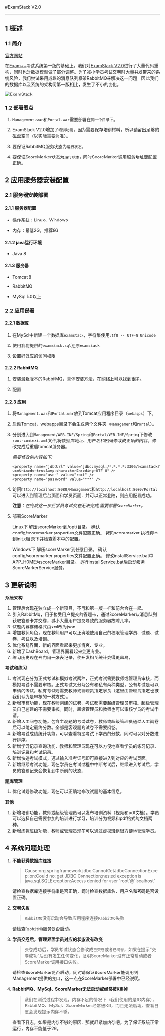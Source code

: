 #ExamStack V2.0

----

## 1 概述

### 1.1 简介

[官方网站](http://www.examstack.com)

在[Exam++](http://www.examstack.com)考试系统第一版的基础上，我们对[ExamStack V2.0](http://www.examstack.com)进行了大量代码重构，同时也对数据模型做了部分调整。为了减小学员考试交卷时大量并发带来的系统风险，我们尝试采用成熟的消息队列框架RabbitMQ来解决这一问题，因此我们的数据库以及系统的架构同第一版相比，发生了不小的变化。

![ExamStack](http://www.examstack.com/repository/overview.png)

### 1.2 部署要点

1. `Management.war`和`Portal.war`需要部署在`同一个目录`下。

1. ExamStack V2.0增加了`培训功能`，因为需要保存培训材料，所以请留出足够的磁盘空间（以实际需要为准）。

1. 要保证RabbitMQ服务状态为`运行状态`。

1. 要保证ScoreMarker状态为`运行状态`，同时ScoreMarker调用服务地址要配置正确。

## 2 应用服务器安装配置

### 2.1 服务器安装部署

#### 2.1.1 服务器配置

- 操作系统：Linux、Windows
	
- 内存：最低2G，推荐8G

#### 2.1.2 java运行环境

- Java 8

#### 2.1.3 服务器

- Tomcat 8

- RabbitMQ

- MySql 5.0以上

### 2.2 应用部署

#### 2.2.1 数据库

1. 在MySql中新建一个数据库`examstack`，字符集使用`utf8 -- UTF-8 Unicode`

1. 使用我们提供的`examstack.sql`还原`examstack`

1. 设置好对应的访问权限

#### 2.2.2 RabbitMQ

1. 安装最新版本的RabbitMQ，具体安装方法，在网络上可以找到很多。

1. 配置

#### 2.2.3 应用

1. 将`Management.war`和`Portal.war`放到Tomcat应用程序目录（`webapps`）下。
	
1. 启动Tomcat，webapps目录下会生成两个文件夹（`Management`和`Portal`）。
	
1. 分别进入到`Management/WEB-INF/Spring`和`Portal/WEB-INF/Spring`下修改`root-context.xml`文件,将数据库地址、用户名和密码修改成正确的内容。修改完成后重启tomcat服务器。

	*需要修改的内容如下:*
	
	```	
	<property name="jdbcUrl" value="jdbc:mysql:/*.*.*.*:3306/examstack?useUnicode=true&amp;characterEncoding=UTF-8" />
	<property name="user" value="root" />
	<property name="password" value="***" />
	```	

1. 访问`http://localhost:8080/Management`和`http://localhost:8080/Portal`可以进入到管理后台页面和学员页面，并可以正常登陆，则应用配置成功。

	**注意**：*在完成这一步后学员考试交卷无法完成,需要部署`ScoreMarker`。*
	
1. 部署ScoreMarker
	
    Linux下
	解压scoreMarker到/opt/目录。
	确认config/scoremarker.properties文件配置正确。
	拷贝scoremarker 执行脚本到init.d目录下并检查脚本中的配置。

	Windows下
	解压scoreMarker到任意目录。
	确认config/scoremarker.properties文件配置正确。
	修改installService.bat中APP_HOME为scoreMarker目录。
    运行installService.bat后启动服务ScoreMarkerService服务。

## 3 更新说明

**系统架构**

1. 管理后台现在独立成一个新项目，不再和第一版一样和前台合在一起。
1. 引入RabbitMq，用于接受用户提交的答题卡，通过ScoreMarker从消息队列获取答题卡并交卷，减小大量用户提交导致的服务器故障几率。
1. 试题内容存储格式由xml改为json
1. 增加教师角色，现在教师用户可以正确地使用自己的权限管理学员、试题、试卷、考试以及培训。
1. 优化系统界面，新的界面看起来更加清爽、专业。
1. 新增了DashBoard，管理界面看起来会更专业。
1. 练习历史现在专门用一张表记录，使开发相关统计变得更容易。

**考试和练习**

1. 考试现在分为正式考试和模拟考试两种，正式考试需要教师或管理员审核，而模拟考试不需要审核。正式考试又分为公有和私有两种类型，公有考试是可以申请的考试，私有考试则需要教师或管理员指定学员（这里由管理员指定也被我们认为是审核的一种方式）。
1. 新增审核功能，现在教师创建的试卷、考试都需要超级管理员审核。超级管理员自己创建的不需要审核。同时，超级管理员和教师也可以审核学员的考试申请。
1. 新增人工阅卷功能。包含主观题的考试试卷，教师或超级管理员通过人工阅卷后可以确定最终分数。全部是客观题的试卷不需要阅卷。
1. 新增考试成绩统计功能，可以查看特定考试下学员的分数，同时可以对分数进行排序。
1. 新增学习记录查询功能，教师和管理员现在可以方便地查看学员的练习记录、培训记录和考试记录。
1. 新增快速考试模式，通过输入准考证号即可直接进入到对应的考试页面。
1. 新增继续考试功能，现在学员在考试过程中中断考试后，继续进入考试后，学员的答题记录会恢复到中断前的状态。

**题库管理**

1. 优化试题修改功能，现在可以正确地修改试题的基本信息。

**其他**

1. 新增培训功能，教师或超级管理员可以发布培训资料（视频和pdf文档）。学员可以选择自己需要参加的培训进行学习，培训分为视频和pdf格式的文档两种。
1. 新增虚拟班级功能，教师或管理员现在可以通过虚拟班组很方便地管理学员。


## 4 系统问题处理

1. **不能获得数据库连接**

	> Cause:org.springframework.jdbc.CannotGetJdbcConnectionException:Could not get JDBC Connection;nested exception is java.sql.SQLException:Access denied for user 'root'@'localhost'
	
	请检查数据库连接字符串是否正确，同时检查数据库名、用户名和密码是否设置正确。

1. **交卷失败**
	
	> `RabbitMQ`没有启动会导致应用程序连接`RabbitMQ`失败
	
	请检查`RabbitMQ`服务是否启动。

1. **学员交卷后，管理界面学员对应的状态没有改变**

	> 交卷成功后，学员考试状态会修改成`已交卷`或者`已阅卷`，如果在提示“交卷成功”后没有发生任何变化，证明ScoreMarker没有正常启动或者ScoreMarker调用接口失败。
	
	请检查ScoreMarker是否启动。同时请保证ScoreMarker能调用到Management提供的接口，这一点在ScoreMarker部署中已经说明。

1. **RabbitMQ、MySql、ScoreMarker无法启动或经常被Kill掉**

	> 我们在测试过程中发现，内存不足的情况下（我们使用的是1G内存），RabbitMQ、MySql、ScoreMarker经常被Kill，而且无法启动，查看日志会发现提示内存不够。
	
	查看下日志，如果是内存不够的原因，那就赶紧加内存吧。为了保证系统正常运行，内存不能低于2G。